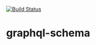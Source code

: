 [![Build Status](https://travis-ci.org/wtanaka/graphql-schema.svg?branch=master)](https://travis-ci.org/wtanaka/graphql-schema)

graphql-schema
==============

